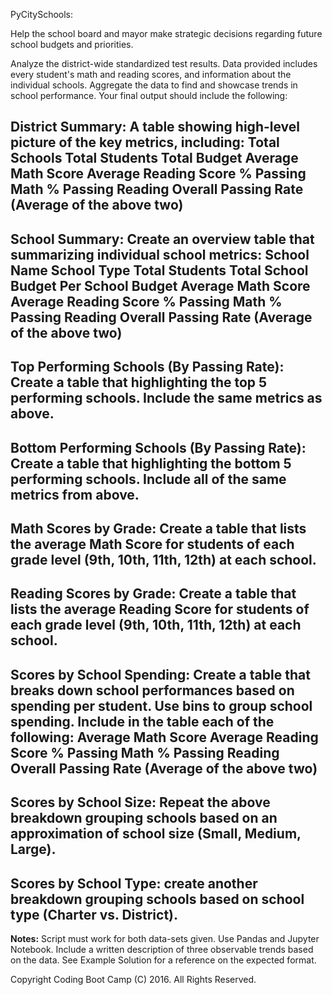 PyCitySchools:

Help the school board and mayor make strategic decisions regarding future school budgets and priorities.

Analyze the district-wide standardized test results. Data provided includes every student's math and reading scores, and information about the individual schools. Aggregate the data to find and showcase trends in school performance.
Your final output should include the following:

District Summary:
A table showing high-level picture of the key metrics, including:
Total Schools
Total Students
Total Budget
Average Math Score
Average Reading Score
% Passing Math
% Passing Reading
Overall Passing Rate (Average of the above two)
-------------------------------------------------------------------------

School Summary:
Create an overview table that summarizing individual school metrics:
School Name
School Type
Total Students
Total School Budget
Per School Budget
Average Math Score
Average Reading Score
% Passing Math
% Passing Reading
Overall Passing Rate (Average of the above two)
--------------------------------------------------------------------------

Top Performing Schools (By Passing Rate):
Create a table that highlighting the top 5 performing schools. Include the same metrics as above.
----------------------------------------------------------------------------

Bottom Performing Schools (By Passing Rate):
Create a table that highlighting the bottom 5 performing schools. Include all of the same metrics from above.
----------------------------------------------------------------------------

Math Scores by Grade:
Create a table that lists the average Math Score for students of each grade level (9th, 10th, 11th, 12th) at each school.
----------------------------------------------------------------------------

Reading Scores by Grade:
Create a table that lists the average Reading Score for students of each grade level (9th, 10th, 11th, 12th) at each school.
----------------------------------------------------------------------------

Scores by School Spending:
Create a table that breaks down school performances based on spending per student. Use bins to group school spending. Include in the table each of the following:
Average Math Score
Average Reading Score
% Passing Math
% Passing Reading
Overall Passing Rate (Average of the above two)
-----------------------------------------------------------------------------

Scores by School Size:
Repeat the above breakdown grouping schools based on an approximation of school size (Small, Medium, Large).
-----------------------------------------------------------------------------

Scores by School Type:
create another breakdown grouping schools based on school type (Charter vs. District).
-----------------------------------------------------------------------------

**Notes:**
Script must work for both data-sets given.
Use Pandas and Jupyter Notebook.
Include a written description of three observable trends based on the data.
See Example Solution for a reference on the expected format.


Copyright
Coding Boot Camp (C) 2016. All Rights Reserved.